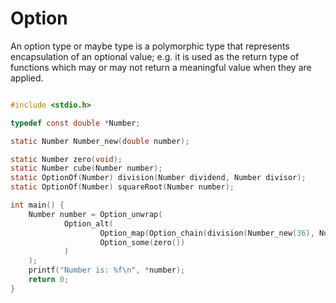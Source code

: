 # Option

An option type or maybe type is a polymorphic type that represents encapsulation of an optional value; 
e.g. it is used as the return type of functions which may or may not return a meaningful value when they are applied.

```C

#include <stdio.h>

typedef const double *Number;

static Number Number_new(double number);

static Number zero(void);
static Number cube(Number number);
static OptionOf(Number) division(Number dividend, Number divisor);
static OptionOf(Number) squareRoot(Number number);

int main() {
    Number number = Option_unwrap(
            Option_alt(
                    Option_map(Option_chain(division(Number_new(36), Number_new(4)), squareRoot), cube),
                    Option_some(zero())
            )
    );
    printf("Number is: %f\n", *number);
    return 0;
}

```
